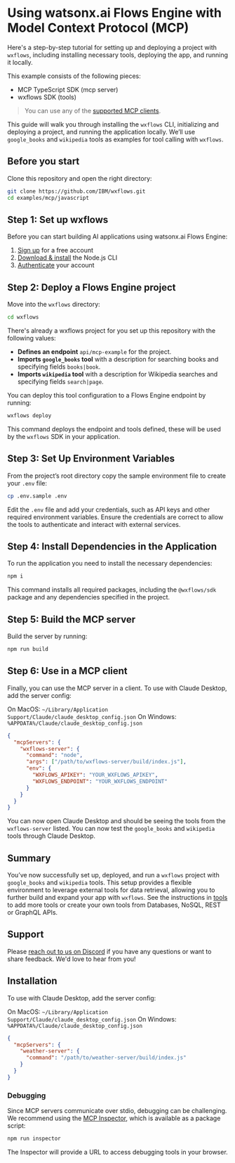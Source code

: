 # Using watsonx.ai Flows Engine with Model Context Protocol (MCP)

Here's a step-by-step tutorial for setting up and deploying a project with `wxflows`, including installing necessary tools, deploying the app, and running it locally.

This example consists of the following pieces:

- MCP TypeScript SDK (mcp server)
- wxflows SDK (tools)

> You can use any of the [supported MCP clients](https://modelcontextprotocol.io/clients).

This guide will walk you through installing the `wxflows` CLI, initializing and deploying a project, and running the application locally. We’ll use `google_books` and `wikipedia` tools as examples for tool calling with `wxflows`.

## Before you start

Clone this repository and open the right directory:

```bash
git clone https://github.com/IBM/wxflows.git
cd examples/mcp/javascript
```

## Step 1: Set up wxflows

Before you can start building AI applications using watsonx.ai Flows Engine:

1. [Sign up](https://ibm.biz/wxflows) for a free account
2. [Download & install](https://wxflows.ibm.stepzen.com/docs/installation) the Node.js CLI
3. [Authenticate](https://wxflows.ibm.stepzen.com/docs/authentication) your account

## Step 2: Deploy a Flows Engine project

Move into the `wxflows` directory:

```bash
cd wxflows
```

There's already a wxflows project for you set up this repository with the following values:

- **Defines an endpoint** `api/mcp-example` for the project.
- **Imports `google_books` tool** with a description for searching books and specifying fields `books|book`.
- **Imports `wikipedia` tool** with a description for Wikipedia searches and specifying fields `search|page`.

You can deploy this tool configuration to a Flows Engine endpoint by running:

```bash
wxflows deploy
```

This command deploys the endpoint and tools defined, these will be used by the `wxflows` SDK in your application.

## Step 3: Set Up Environment Variables

From the project’s root directory copy the sample environment file to create your `.env` file:

```bash
cp .env.sample .env
```

Edit the `.env` file and add your credentials, such as API keys and other required environment variables. Ensure the credentials are correct to allow the tools to authenticate and interact with external services.

## Step 4: Install Dependencies in the Application

To run the application you need to install the necessary dependencies:

```bash
npm i
```

This command installs all required packages, including the `@wxflows/sdk` package and any dependencies specified in the project.

## Step 5: Build the MCP server

Build the server by running:

```bash
npm run build
```

## Step 6: Use in a MCP client

Finally, you can use the MCP server in a client. To use with Claude Desktop, add the server config:

On MacOS: `~/Library/Application Support/Claude/claude_desktop_config.json`
On Windows: `%APPDATA%/Claude/claude_desktop_config.json`

```json
{
  "mcpServers": {
    "wxflows-server": {
      "command": "node",
      "args": ["/path/to/wxflows-server/build/index.js"],
      "env": {
        "WXFLOWS_APIKEY": "YOUR_WXFLOWS_APIKEY",
        "WXFLOWS_ENDPOINT": "YOUR_WXFLOWS_ENDPOINT"
      }
    }
  }
}
```

You can now open Claude Desktop and should be seeing the tools from the `wxflows-server` listed. You can now test the `google_books` and `wikipedia` tools through Claude Desktop.

## Summary

You’ve now successfully set up, deployed, and run a `wxflows` project with `google_books` and `wikipedia` tools. This setup provides a flexible environment to leverage external tools for data retrieval, allowing you to further build and expand your app with `wxflows`. See the instructions in [tools](../../../../tools/README.md) to add more tools or create your own tools from Databases, NoSQL, REST or GraphQL APIs.

## Support

Please [reach out to us on Discord](https://ibm.biz/wxflows-discord) if you have any questions or want to share feedback. We'd love to hear from you!

## Installation

To use with Claude Desktop, add the server config:

On MacOS: `~/Library/Application Support/Claude/claude_desktop_config.json`
On Windows: `%APPDATA%/Claude/claude_desktop_config.json`

```json
{
  "mcpServers": {
    "weather-server": {
      "command": "/path/to/weather-server/build/index.js"
    }
  }
}
```

### Debugging

Since MCP servers communicate over stdio, debugging can be challenging. We recommend using the [MCP Inspector](https://github.com/modelcontextprotocol/inspector), which is available as a package script:

```bash
npm run inspector
```

The Inspector will provide a URL to access debugging tools in your browser.
